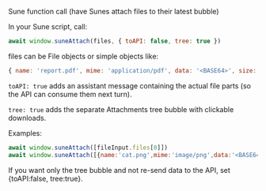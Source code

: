 Sune function call (have Sunes attach files to their latest bubble)

In your Sune script, call:
```js
await window.suneAttach(files, { toAPI: false, tree: true })
```
files can be File objects or simple objects like:
```js
{ name: 'report.pdf', mime: 'application/pdf', data: '<BASE64>', size: 123456 }
```
`toAPI: true` adds an assistant message containing the actual file parts (so the API can consume them next turn).

`tree: true` adds the separate Attachments tree bubble with clickable downloads.


Examples:
```js
await window.suneAttach([fileInput.files[0]])
await window.suneAttach([{name:'cat.png',mime:'image/png',data:'<BASE64>'}])
```
If you want only the tree bubble and not re-send data to the API, set {toAPI:false, tree:true}.
